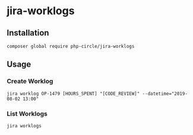 # jira-worklogs

## Installation
`composer global require php-circle/jira-worklogs`

## Usage

### Create Worklog
`jira worklog OP-1479 [HOURS_SPENT] "[CODE_REVIEW]" --datetime="2019-08-02 13:00"`

### List Worklogs
`jira worklogs`
